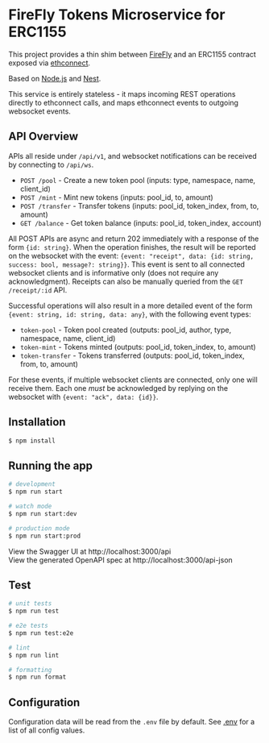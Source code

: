 # FireFly Tokens Microservice for ERC1155

This project provides a thin shim between [FireFly](https://github.com/hyperledger-labs/firefly)
and an ERC1155 contract exposed via [ethconnect](https://github.com/hyperledger-labs/firefly-ethconnect).

Based on [Node.js](http://nodejs.org) and [Nest](http://nestjs.com).

This service is entirely stateless - it maps incoming REST operations directly to ethconnect
calls, and maps ethconnect events to outgoing websocket events.

## API Overview

APIs all reside under `/api/v1`, and websocket notifications can be received by
connecting to `/api/ws`.

* `POST /pool` - Create a new token pool (inputs: type, namespace, name, client_id)
* `POST /mint` - Mint new tokens (inputs: pool_id, to, amount)
* `POST /transfer` - Transfer tokens (inputs: pool_id, token_index, from, to, amount)
* `GET /balance` - Get token balance (inputs: pool_id, token_index, account)

All POST APIs are async and return 202 immediately with a response of the form
`{id: string}`. When the operation finishes, the result will be reported on the
websocket with the event:
`{event: "receipt", data: {id: string, success: bool, message?: string}}`.
This event is sent to all connected websocket clients and is informative only (does
not require any acknowledgment). Receipts can also be manually queried from the
`GET /receipt/:id` API.

Successful operations will also result in a more detailed event of the form
`{event: string, id: string, data: any}`, with the following event types:

* `token-pool` - Token pool created (outputs: pool_id, author, type, namespace, name, client_id)
* `token-mint` - Tokens minted (outputs: pool_id, token_index, to, amount)
* `token-transfer` - Tokens transferred (outputs: pool_id, token_index, from, to, amount)

For these events, if multiple websocket clients are connected, only one will receive them.
Each one _must_ be acknowledged by replying on the websocket with `{event: "ack", data: {id}}`.

## Installation

```bash
$ npm install
```

## Running the app

```bash
# development
$ npm run start

# watch mode
$ npm run start:dev

# production mode
$ npm run start:prod
```

View the Swagger UI at http://localhost:3000/api<br />
View the generated OpenAPI spec at http://localhost:3000/api-json

## Test

```bash
# unit tests
$ npm run test

# e2e tests
$ npm run test:e2e

# lint
$ npm run lint

# formatting
$ npm run format
```

## Configuration

Configuration data will be read from the `.env` file by default.
See [.env](.env) for a list of all config values.
